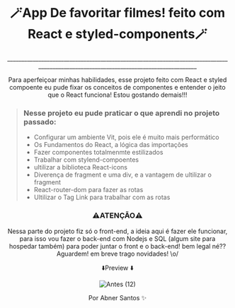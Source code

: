 <div align="center">
 <h1>🪄App De favoritar filmes! feito com React e styled-components🪄</h1>
  ______________________________________________________________________________________________________________________________________
 
 

 <p>Para aperfeiçoar minhas habilidades, esse projeto feito com React e styled compoente eu pude fixar os conceitos de componentes e entender o jeito que o React funciona! Estou gostando demais!!!</P>
 </div>
 



> ### Nesse projeto eu pude praticar o que aprendi no projeto passado:
> * Configurar um ambiente Vit, pois ele é muito mais performático
> * Os Fundamentos do React, a lógica das importações
> * Fazer componentes totalmenmte estilizados
> *  Trabalhar com stylend-compoentes
> *  ultilizar a biblioteca  React-icons
> *  Diverença de fragment e uma div, e a vantagem de ultilizar o fragment
> *  React-router-dom para fazer as rotas
> *  Ultilizar o Tag Link para trabalhar com as rotas

<div align="center">
 <h3>⚠️ATENÇÃO⚠️</h3>


 <p>Nessa parte do projeto fiz só o front-end, a ideia aqui é fazer ele funcionar, para isso vou fazer o back-end com Nodejs e SQL (algum site para hospedar também) para poder juntar o front e o back-end! bem legal né?? Aguardem! em breve trago novidades! \o/</p>
 </div>

















<div align="center">

⬇️Preview ⬇️

![Antes (12)](https://user-images.githubusercontent.com/107922389/200217734-60c51a5a-e320-4359-9131-10fa49d68e7a.gif)


   <p style="text-align: center;">Por Abner Santos ✨</p>
  </div>

 






